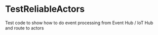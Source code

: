 # TestReliableActors
Test code to show how to do event processing from Event Hub / IoT Hub and route to actors

